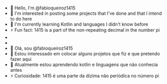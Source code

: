 - 👋 Hello, I'm @fabioqueiroz1415
- 👀 I'm interested in posting some projects that I've done and that I intend to do here
- 🌱 I'm currently learning Kotlin and languages I didn't know before
- ⚡ Fun fact: 1415 is a part of the non-repeating decimal in the number pi
-
-
- 👋 Olá, sou @fabioqueiroz1415
- 👀 Estou interessado em colocar alguns projetos que fiz e que pretendo fazer aqui
- 🌱 Atualmente estou aprendendo kotlin e linguagens que não conhecia antes
- ⚡ Curiosidade: 1415 é uma parte da dízima não periódica no número pi
